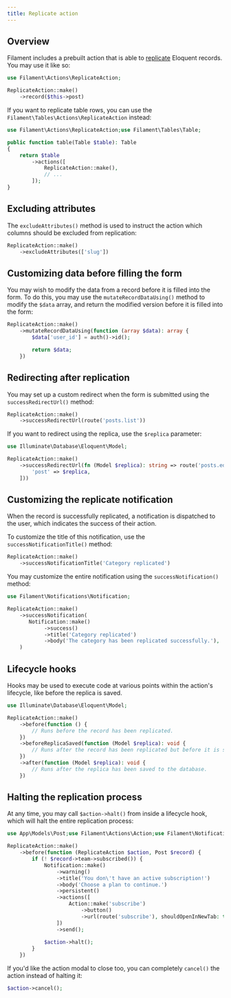 ```yaml
---
title: Replicate action
---
```


## Overview

Filament includes a prebuilt action that is able to [replicate](https://laravel.com/docs/eloquent#replicating-models) Eloquent records. You may use it like so:

```php
use Filament\Actions\ReplicateAction;

ReplicateAction::make()
    ->record($this->post)
```

If you want to replicate table rows, you can use the `Filament\Tables\Actions\ReplicateAction` instead:

```php
use Filament\Actions\ReplicateAction;use Filament\Tables\Table;

public function table(Table $table): Table
{
    return $table
        ->actions([
            ReplicateAction::make(),
            // ...
        ]);
}
```

## Excluding attributes

The `excludeAttributes()` method is used to instruct the action which columns should be excluded from replication:

```php
ReplicateAction::make()
    ->excludeAttributes(['slug'])
```

## Customizing data before filling the form

You may wish to modify the data from a record before it is filled into the form. To do this, you may use the `mutateRecordDataUsing()` method to modify the `$data` array, and return the modified version before it is filled into the form:

```php
ReplicateAction::make()
    ->mutateRecordDataUsing(function (array $data): array {
        $data['user_id'] = auth()->id();

        return $data;
    })
```

## Redirecting after replication

You may set up a custom redirect when the form is submitted using the `successRedirectUrl()` method:

```php
ReplicateAction::make()
    ->successRedirectUrl(route('posts.list'))
```

If you want to redirect using the replica, use the `$replica` parameter:

```php
use Illuminate\Database\Eloquent\Model;

ReplicateAction::make()
    ->successRedirectUrl(fn (Model $replica): string => route('posts.edit', [
        'post' => $replica,
    ]))
```

## Customizing the replicate notification

When the record is successfully replicated, a notification is dispatched to the user, which indicates the success of their action.

To customize the title of this notification, use the `successNotificationTitle()` method:

```php
ReplicateAction::make()
    ->successNotificationTitle('Category replicated')
```

You may customize the entire notification using the `successNotification()` method:

```php
use Filament\Notifications\Notification;

ReplicateAction::make()
    ->successNotification(
       Notification::make()
            ->success()
            ->title('Category replicated')
            ->body('The category has been replicated successfully.'),
    )
```

## Lifecycle hooks

Hooks may be used to execute code at various points within the action's lifecycle, like before the replica is saved.

```php
use Illuminate\Database\Eloquent\Model;

ReplicateAction::make()
    ->before(function () {
        // Runs before the record has been replicated.
    })
    ->beforeReplicaSaved(function (Model $replica): void {
        // Runs after the record has been replicated but before it is saved to the database.
    })
    ->after(function (Model $replica): void {
        // Runs after the replica has been saved to the database.
    })
```

## Halting the replication process

At any time, you may call `$action->halt()` from inside a lifecycle hook, which will halt the entire replication process:

```php
use App\Models\Post;use Filament\Actions\Action;use Filament\Notifications\Notification;

ReplicateAction::make()
    ->before(function (ReplicateAction $action, Post $record) {
        if (! $record->team->subscribed()) {
            Notification::make()
                ->warning()
                ->title('You don\'t have an active subscription!')
                ->body('Choose a plan to continue.')
                ->persistent()
                ->actions([
                    Action::make('subscribe')
                        ->button()
                        ->url(route('subscribe'), shouldOpenInNewTab: true),
                ])
                ->send();
        
            $action->halt();
        }
    })
```

If you'd like the action modal to close too, you can completely `cancel()` the action instead of halting it:

```php
$action->cancel();
```
